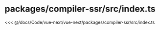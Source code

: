 # packages/compiler-ssr/src/index.ts

<<< @/docs/Code/vue-next/vue-next/packages/compiler-ssr/src/index.ts
